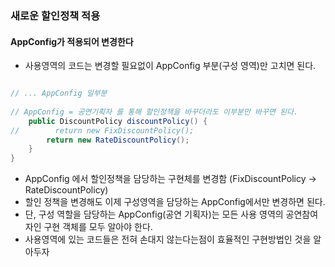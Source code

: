 ### 새로운 할인정책 적용
#### AppConfig가 적용되어 변경한다
* 사용영역의 코드는 변경할 필요없이 AppConfig 부분(구성 영역)만 고치면 된다.

``` java

// ... AppConfig 일부분
    
// AppConfig = 공연기획자 를 통해 할인정책을 바꾸더라도 이부분만 바꾸면 된다.
    public DiscountPolicy discountPolicy() {
//        return new FixDiscountPolicy();
        return new RateDiscountPolicy();
    }
}

```

* AppConfig 에서 할인정책을 담당하는 구현체를 변경함 (FixDiscountPolicy -> RateDiscountPolicy)
* 할인 정책을 변경해도 이제 구성영역을 담당하는 AppConfig에서만 변경하면 된다.
* 단, 구성 역할을 담당하는 AppConfig(공연 기획자)는 모든 사용 영역의 공연참여자인 구현 객체를 모두 알아야 한다.
* 사용영역에 있는 코드들은 전혀 손대지 않는다는점이 효율적인 구현방법인 것을 알아두자
